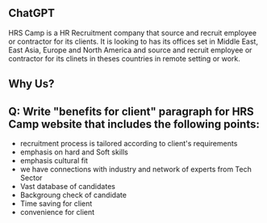 ## ChatGPT

HRS Camp is a HR Recruitment company that source and recruit employee or contractor for its clients. It is looking to has its offices set in Middle East, East Asia, Europe and North America and source and recruit employee or contractor for its clinets in theses countries in remote setting or work. 

## Why Us?

## Q: Write "benefits for client" paragraph for HRS Camp website that includes the following points:

- recruitment process is tailored according to client's requirements
- emphasis on hard and Soft skills
- emphasis cultural fit
- we have connections with industry and network of experts from Tech Sector
- Vast database of candidates
- Backgroung check of candidate
- Time saving for client
- convenience for client